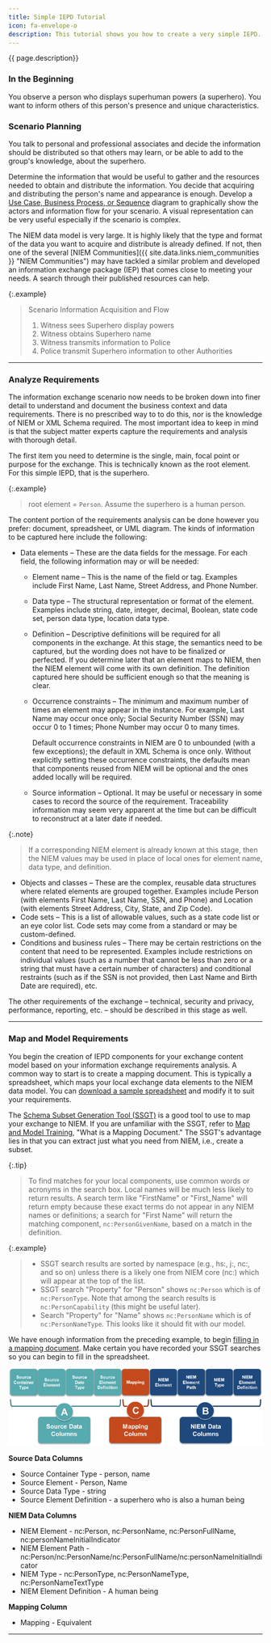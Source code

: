 ```yaml
---
title: Simple IEPD Tutorial
icon: fa-envelope-o
description: This tutorial shows you how to create a very simple IEPD. Once you are comfortable with the process and output, you can move on to [more complex](/training/iepd-developer/) IEPDs.
---
```


{{ page.description}}

### In the Beginning

You observe a person who displays superhuman powers (a superhero). You want to inform others of this person's presence and unique characteristics.

### Scenario Planning

<!--
You review background information related to your information exchange, assess resource impact, understand business context, and identify information exchange business scenarios.

sources:
IEPD Tutorials from /iepd-starter-kit/iepd-tutorials/
Dropbox (GaTech)/NIEM-FA807514D0018-0018/training/2010-05-18-walmsley-creating-a-niem-2.1-iepd/2010-05-18-walmsley-creating-a-niem-2.1-iepd.pdf
-->

You talk to personal and professional associates and decide the information should be distributed so that others may learn, or be able to add to the group's knowledge, about the superhero.

Determine the information that would be useful to gather and the resources needed to obtain and distribute the information. You decide that acquiring and distributing the person's name and appearance is enough. Develop a [Use Case, Business Process, or Sequence](/training/iepd-developer/scenario-planning/) diagram to graphically show the actors and information flow for your scenario. A visual representation can be very useful especially if the scenario is complex.

The NIEM data model is very large. It is highly likely that the type and format of the data you want to acquire and distribute is already defined. If not, then one of the several [NIEM Communities]({{ site.data.links.niem_communities }} "NIEM Communities") may have tackled a similar problem and developed an information exchange package (IEP) that comes close to meeting your needs. A search through their published resources can help.

{:.example}
>Scenario Information Acquisition and Flow
>
>1. Witness sees Superhero display powers
>1. Witness obtains Superhero name
>1. Witness transmits information to Police
>1. Police transmit Superhero information to other Authorities

---

### Analyze Requirements

The information exchange scenario now needs to be broken down into finer detail to understand and document the business context and data requirements. There is no prescribed way to to do this, nor is the knowledge of NIEM or XML Schema required. The most important idea to keep in mind is that the subject matter experts capture the requirements and analysis with thorough detail.

The first item you need to determine is the single, main, focal point or purpose for the exchange. This is technically known as the root element. For this simple IEPD, that is the superhero.

{:.example}
> root element = `Person`. Assume the superhero is a human person.

The content portion of the requirements analysis can be done however you prefer: document, spreadsheet, or UML diagram.  The kinds of information to be captured here include the following:

- Data elements – These are the data fields for the message.  For each field, the following information may or will be needed:
  - Element name – This is the name of the field or tag.  Examples include First Name, Last Name, Street Address, and Phone Number.
  - Data type – The structural representation or format of the element. Examples include string, date, integer, decimal, Boolean, state code set, person data type, location data type.
  - Definition – Descriptive definitions will be required for all components in the exchange. At this stage, the semantics need to be captured, but the wording does not have to be finalized or perfected. If you determine later that an element maps to NIEM, then the NIEM element will come with its own definition. The definition captured here should be sufficient enough so that the meaning is clear.
  - Occurrence constraints – The minimum and maximum number of times an element may appear in the instance. For example, Last Name may occur once only; Social Security Number (SSN) may occur 0 to 1 times; Phone Number may occur 0 to many times.

    Default occurrence constraints in NIEM are 0 to unbounded (with a few exceptions); the default in XML Schema is once only.  Without explicitly setting these occurrence constraints, the defaults mean that components reused from NIEM will be optional and the ones added locally will be required.
  - Source information – Optional. It may be useful or necessary in some cases to record the source of the requirement. Traceability information may seem very apparent at the time but can be difficult to reconstruct at a later date if needed.

{:.note}
>If a corresponding NIEM element is already known at this stage, then the NIEM values may be used in place of local ones for element name, data type, and definition.

- Objects and classes – These are the complex, reusable data structures where related elements are grouped together.  Examples include Person (with elements First Name, Last Name, SSN, and Phone) and Location (with elements Street Address, City, State, and Zip Code).
- Code sets – This is a list of allowable values, such as a state code list or an eye color list.  Code sets may come from a standard or may be custom-defined.
- Conditions and business rules – There may be certain restrictions on the content that need to be represented.  Examples include restrictions on individual values (such as a number that cannot be less than zero or a string that must have a certain number of characters) and conditional restraints (such as if the SSN is not provided, then Last Name and Birth Date are required), etc.

The other requirements of the exchange – technical, security and privacy, performance, reporting, etc. – should be described in this stage as well.

---

### Map and Model Requirements

You begin the creation of IEPD components for your exchange content model based on your information exchange requirements analysis.  A common way to start is to create a mapping document. This is typically a spreadsheet, which maps your local exchange data elements to the NIEM data model. You can [download a sample spreadsheet](/training/iepd-developer/map-and-model/assets/SampleEmptyMappingDocument.xlsx "Sample Mapping Document") and modify it to suit your requirements.

The [Schema Subset Generation Tool (SSGT)](/reference/tools/ssgt/ "Schema Subset Generation Tool (SSGT)") is a good tool to use to map your exchange to NIEM. If you are unfamiliar with the SSGT, refer to [Map and Model Training](/training/iepd-developer/map-and-model/ "Map and Model Training"), "What is a Mapping Document." The SSGT's advantage lies in that you can extract just what you need from NIEM, i.e., create a subset.

{:.tip}
>To find matches for your local components, use common words or acronyms in the search box.  Local names will be much less likely to return results.  A search term like "FirstName" or "First_Name" will return empty because these exact terms do not appear in any NIEM names or definitions; a search for "First Name" will return the matching component, `nc:PersonGivenName`, based on a match in the definition.

{:.example}
>
>- SSGT search results are sorted by namespace (e.g., hs:, j:, nc:, and so on) unless there is a likely one from NIEM core (nc:) which will appear at the top of the list.
>- SSGT search "Property" for "Person" shows `nc:Person` which is of `nc:PersonType`. Note that among the search results is `nc:PersonCapability` (this might be useful later).
>- Search "Property" for "Name" shows `nc:PersonName` which is of `nc:PersonNameType`. This looks like it should fit with our model.

We have enough information from the preceding example, to begin [filling in a mapping document](/training/iepd-developer/map-and-model/). Make certain you have recorded your SSGT searches so you can begin to fill in the spreadsheet.

![Mapping Document Template](assets/mapping.png "Mapping Document Template")

**Source Data Columns**

- Source Container Type - person, name
- Source Element - Person, Name
- Source Data Type - string
- Source Element Definition - a superhero who is also a human being

**NIEM Data Columns**

- NIEM Element - nc:Person, nc:PersonName, nc:PersonFullName, nc:personNameInitialIndicator
- NIEM Element Path - nc:Person/nc:PersonName/nc:PersonFullName/nc:personNameInitialIndicator
- NIEM Type - nc:PersonType, nc:PersonNameType, nc:PersonNameTextType
- NIEM Element Definition - A human being

**Mapping Column**

- Mapping - Equivalent

---

<!--
### Build and Validate

You create a set of exchange-specific, NIEM-conformant XML schemas that implement the exchange content model created for the exchange and validate them. Components in this phase also include other XML documents generated from NIEM tools (e.g., Wantlist).

### Assemble and Document

You prepare and package all related files for the IEPD into a single, self‐contained, self-documented, portable archive file. You then should perform a peer review to ensure artifact consistency within the IEPD and with other IEPDs.

### Publish and Implement

You implement the IEPD into production and publish the IEPD for search, discovery, and reuse.
-->